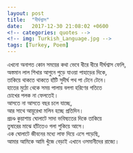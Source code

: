 ```yaml
---
layout: post
title:  "দীর্ঘশ্বাস"
date:   2017-12-30 21:08:02 +0600
<!-- categories: quotes -->
<!-- img: Turkish_Language.jpg -->
tags: [Turkey, Poem]
---
```


এখনো অনাগত কোন সময়ের কথা ভেবে ধীরে ধীরে দীর্ঘশ্বাস ফেলি,  
অস্তমান লাল শিখার আগুনে পুড়ে যাওয়া পাহাড়ের দিকে,  
তাকিয়ে থাকতে থাকতে হাঁটি সুদীর্ঘ পথ পা টেনে টেনে।  
হাতের মুঠো থেকে সময় পালায় বলগা হরিণের গতিতে  
চোখের পলক না ফেলতেই।  
আসতে না আসতে বছর চলে যাচ্ছে,  
আর সাথে আয়ুরেখা মলিন হচ্ছে প্রতিদিন।  
প্রচণ্ড কুয়াশায় ঘোলাটে সাদা ভবিষ্যতের দিকে তাকিয়ে  
তুষারের মাঝে হাঁটতেও গলা শুকিয়ে আসে।  
এক ঘোলাটে জীবনের মধ্যে লাফ দিয়ে এসে পড়েছি,  
আমার আমিকে আমি খুঁজে বেড়াই এখানে ওসমানীদের রাজ্যে।  

